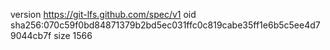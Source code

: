 version https://git-lfs.github.com/spec/v1
oid sha256:070c59f0bd84871379b2bd5ec031ffc0c819cabe35ff1e6b5c5ee4d79044cb7f
size 1566
